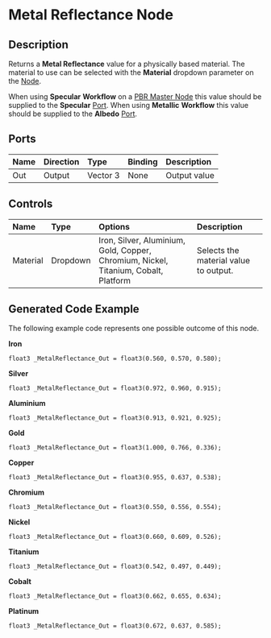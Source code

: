 # Metal Reflectance Node

## Description

Returns a **Metal Reflectance** value for a physically based material. The material to use can be selected with the **Material** dropdown parameter on the [Node](Node.md).

When using **Specular** **Workflow** on a [PBR Master Node](PBR-Master-Node.md) this value should be supplied to the **Specular** [Port](Port.md). When using **Metallic** **Workflow** this value should be supplied to the **Albedo** [Port](Port.md).

## Ports

| Name        | Direction           | Type  | Binding | Description |
|:------------ |:-------------|:-----|:---|:---|
| Out | Output      |    Vector 3 | None | Output value |

## Controls

| Name        | Type           | Options  | Description |
|:------------ |:-------------|:-----|:---|
| Material | Dropdown | Iron, Silver, Aluminium, Gold, Copper, Chromium, Nickel, Titanium, Cobalt, Platform | Selects the material value to output. |

## Generated Code Example

The following example code represents one possible outcome of this node.

**Iron**
```
float3 _MetalReflectance_Out = float3(0.560, 0.570, 0.580);
```

**Silver**
```
float3 _MetalReflectance_Out = float3(0.972, 0.960, 0.915);
```

**Aluminium**
```
float3 _MetalReflectance_Out = float3(0.913, 0.921, 0.925);
```

**Gold**
```
float3 _MetalReflectance_Out = float3(1.000, 0.766, 0.336);
```

**Copper**
```
float3 _MetalReflectance_Out = float3(0.955, 0.637, 0.538);
```

**Chromium**
```
float3 _MetalReflectance_Out = float3(0.550, 0.556, 0.554);
```

**Nickel**
```
float3 _MetalReflectance_Out = float3(0.660, 0.609, 0.526);
```

**Titanium**
```
float3 _MetalReflectance_Out = float3(0.542, 0.497, 0.449);
```

**Cobalt**
```
float3 _MetalReflectance_Out = float3(0.662, 0.655, 0.634);
```

**Platinum**
```
float3 _MetalReflectance_Out = float3(0.672, 0.637, 0.585);
```
